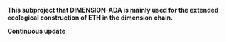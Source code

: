 **This subproject that DIMENSION-ADA is mainly used for the extended ecological construction of ETH in the dimension chain.**   

**Continuous update**
